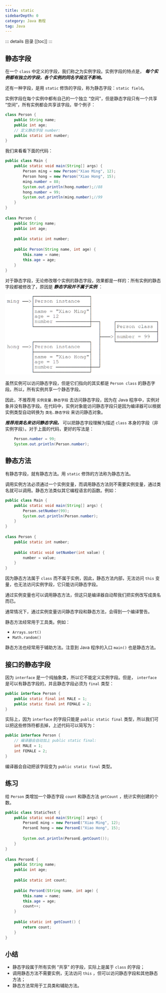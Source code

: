 ```yaml
---
title: static
sidebarDepth: 0
category: Java 教程
tag: Java
---
```


::: details 目录
[[toc]]
:::


## 静态字段

在一个 `class` 中定义的字段，我们称之为实例字段。实例字段的特点是， ***每个实例都有独立的字段，各个实例的同名字段互不影响。*** 

还有一种字段，是用 `static` 修饰的字段，称为静态字段：`static field`。

实例字段在每个实例中都有自己的一个独立 “空间”，但是静态字段只有一个共享 “空间”，所有实例都会共享该字段。举个例子：

```java
class Person {
    public String name;
    public int age;
    // 定义静态字段 number:
    public static int number;
}
```

我们来看看下面的代码：

```java
public class Main {
    public static void main(String[] args) {
        Person ming = new Person("Xiao Ming", 12);
        Person hong = new Person("Xiao Hong", 15);
        ming.number = 88;
        System.out.println(hong.number);//88
        hong.number = 99;
        System.out.println(ming.number);//99
    }
}

class Person {
    public String name;
    public int age;

    public static int number;

    public Person(String name, int age) {
        this.name = name;
        this.age = age;
    }
}
```


对于静态字段，无论修改哪个实例的静态字段，效果都是一样的：所有实例的静态字段都被修改了，原因是 ***静态字段并不属于实例*** ：


![](assets/202206091556794.png)


虽然实例可以访问静态字段，但是它们指向的其实都是 `Person class` 的静态字段。所以，所有实例共享一个静态字段。

因此，不推荐用 `实例变量.静态字段` 去访问静态字段，因为在 Java 程序中，实例对象并没有静态字段。在代码中，实例对象能访问静态字段只是因为编译器可以根据实例类型自动转换为 `类名.静态字段` 来访问静态对象。

***推荐用类名来访问静态字段。*** 可以把静态字段理解为描述 `class` 本身的字段（非实例字段）。对于上面的代码，更好的写法是：

```java
    Person.number = 99;
    System.out.println(Person.number);
```


## 静态方法


有静态字段，就有静态方法。用 `static` 修饰的方法称为静态方法。

调用实例方法必须通过一个实例变量，而调用静态方法则不需要实例变量，通过类名就可以调用。静态方法类似其它编程语言的函数。例如：

```java
public class Main {
    public static void main(String[] args) {
        Person.setNumber(99);
        System.out.println(Person.number);
    }
}

class Person {
    public static int number;

    public static void setNumber(int value) {
        number = value;
    }
}
```

因为静态方法属于 `class` 而不属于实例，因此，静态方法内部，无法访问 `this` 变量，也无法访问实例字段，它只能访问静态字段。

通过实例变量也可以调用静态方法，但这只是编译器自动帮我们把实例改写成类名而已。

通常情况下，通过实例变量访问静态字段和静态方法，会得到一个编译警告。

静态方法经常用于工具类。例如：

- `Arrays.sort()`
- `Math.random()`

静态方法也经常用于辅助方法。注意到 Java 程序的入口 `main()` 也是静态方法。



## 接口的静态字段


因为 `interface` 是一个纯抽象类，所以它不能定义实例字段。但是， `interface` 是可以有静态字段的，并且静态字段必须为 `final` 类型：

```java
public interface Person {
    public static final int MALE = 1;
    public static final int FEMALE = 2;
}
```


实际上，因为 `interface` 的字段只能是 `public static final` 类型，所以我们可以把这些修饰符都去掉，上述代码可以简写为：

```java
public interface Person {
    // 编译器会自动加上 public static final:
    int MALE = 1;
    int FEMALE = 2;
}
```

编译器会自动把该字段变为 `public static final` 类型。

## 练习


给 `Person` 类增加一个静态字段 `count` 和静态方法 `getCount` ，统计实例创建的个数。


```java
public class StaticTest {
    public static void main(String[] args) {
        PersonE ming = new PersonE("Xiao Ming", 12);
        PersonE hong = new PersonE("Xiao Hong", 15);

        System.out.println(PersonE.getCount());
    }
}

class PersonE {
    public String name;
    public int age;

    public static int count;

    public PersonE(String name, int age) {
        this.name = name;
        this.age = age;
        count++;
    }

    public static int getCount() {
        return count;
    }
}
```


## 小结


- 静态字段属于所有实例 “共享” 的字段，实际上是属于 `class` 的字段；
- 调用静态方法不需要实例，无法访问 `this` ，但可以访问静态字段和其他静态方法；
- 静态方法常用于工具类和辅助方法。



